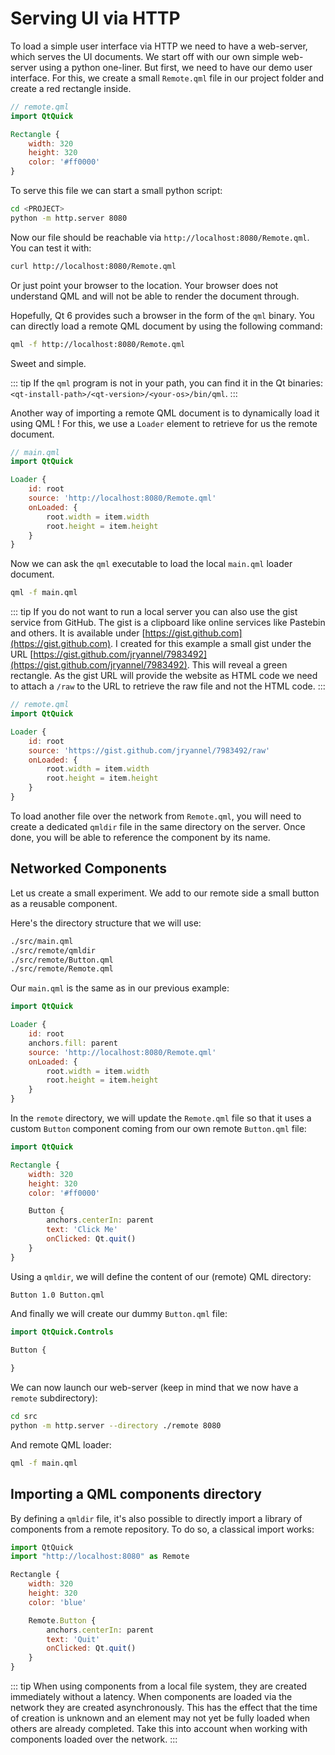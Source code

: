 # Serving UI via HTTP

To load a simple user interface via HTTP we need to have a web-server, which serves the UI documents. We start off with our own simple web-server using a python one-liner. But first, we need to have our demo user interface. For this, we create a small `Remote.qml` file in our project folder and create a red rectangle inside.

```qml
// remote.qml
import QtQuick

Rectangle {
    width: 320
    height: 320
    color: '#ff0000'
}
```

To serve this file we can start a small python script:

```sh
cd <PROJECT>
python -m http.server 8080
```

Now our file should be reachable via `http://localhost:8080/Remote.qml`. You can test it with:

```sh
curl http://localhost:8080/Remote.qml
```

Or just point your browser to the location. Your browser does not understand QML and will not be able to render the document through. 

Hopefully, Qt 6 provides such a browser in the form of the `qml` binary. You can directly load a remote QML document by using the following command:

```sh
qml -f http://localhost:8080/Remote.qml
```

Sweet and simple.

::: tip
If the `qml` program is not in your path, you can find it in the Qt binaries: `<qt-install-path>/<qt-version>/<your-os>/bin/qml`.
:::

Another way of importing a remote QML document is to dynamically load it using QML ! For this, we use a `Loader` element to retrieve for us the remote document.

```qml
// main.qml
import QtQuick

Loader {
    id: root
    source: 'http://localhost:8080/Remote.qml'
    onLoaded: {
        root.width = item.width
        root.height = item.height
    }
}
```

Now we can ask the `qml` executable to load the local `main.qml` loader document.

```sh
qml -f main.qml
```

::: tip
If you do not want to run a local server you can also use the gist service from GitHub. The gist is a clipboard like online services like Pastebin and others. It is available under [https://gist.github.com](https://gist.github.com). I created for this example a small gist under the URL [https://gist.github.com/jryannel/7983492](https://gist.github.com/jryannel/7983492). This will reveal a green rectangle. As the gist URL will provide the website as HTML code we need to attach a `/raw` to the URL to retrieve the raw file and not the HTML code.
:::

```qml
// remote.qml
import QtQuick

Loader {
    id: root
    source: 'https://gist.github.com/jryannel/7983492/raw'
    onLoaded: {
        root.width = item.width
        root.height = item.height
    }
}
```

To load another file over the network from `Remote.qml`, you will need to create a dedicated `qmldir` file in the same directory on the server. Once done, you will be able to reference the component by its name. 

## Networked Components

Let us create a small experiment. We add to our remote side a small button as a reusable component. 

Here's the directory structure that we will use:

```sh
./src/main.qml
./src/remote/qmldir
./src/remote/Button.qml
./src/remote/Remote.qml
```

Our `main.qml` is the same as in our previous example:

```qml
import QtQuick

Loader {
    id: root
    anchors.fill: parent
    source: 'http://localhost:8080/Remote.qml'
    onLoaded: {
        root.width = item.width
        root.height = item.height
    }
}
```

In the `remote` directory, we will update the `Remote.qml` file so that it uses a custom `Button` component coming from our own remote `Button.qml` file:

```qml
import QtQuick

Rectangle {
    width: 320
    height: 320
    color: '#ff0000'

    Button {
        anchors.centerIn: parent
        text: 'Click Me'
        onClicked: Qt.quit()
    }
}
```

Using a `qmldir`, we will define the content of our (remote) QML directory:

```qmldir
Button 1.0 Button.qml
```

And finally we will create our dummy `Button.qml` file:

```qml
import QtQuick.Controls

Button {
    
}
```

We can now launch our web-server (keep in mind that we now have a `remote` subdirectory):

```sh
cd src
python -m http.server --directory ./remote 8080
```

And remote QML loader:

```sh
qml -f main.qml
```

## Importing a QML components directory

By defining a `qmldir` file, it's also possible to directly import a library of components from a remote repository. To do so, a classical import works:

```js
import QtQuick
import "http://localhost:8080" as Remote

Rectangle {
    width: 320
    height: 320
    color: 'blue'

    Remote.Button {
        anchors.centerIn: parent
        text: 'Quit'
        onClicked: Qt.quit()
    }
}
```

::: tip
When using components from a local file system, they are created immediately without a latency. When components are loaded via the network they are created asynchronously. This has the effect that the time of creation is unknown and an element may not yet be fully loaded when others are already completed. Take this into account when working with components loaded over the network.
:::

